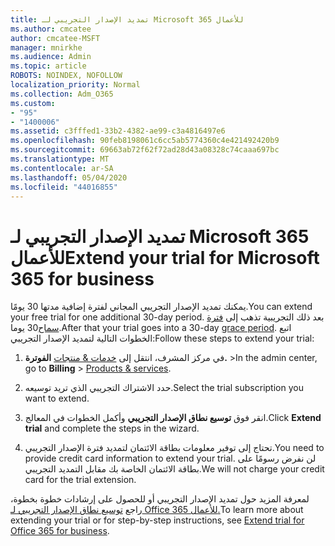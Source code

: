 ```yaml
---
title: تمديد الإصدار التجريبي لـ Microsoft 365 للأعمال
ms.author: cmcatee
author: cmcatee-MSFT
manager: mnirkhe
ms.audience: Admin
ms.topic: article
ROBOTS: NOINDEX, NOFOLLOW
localization_priority: Normal
ms.collection: Adm_O365
ms.custom:
- "95"
- "1400006"
ms.assetid: c3fffed1-33b2-4382-ae99-c3a4816497e6
ms.openlocfilehash: 90feb8198061c6cc5ab5774360c4e421492420b9
ms.sourcegitcommit: 69663ab72f62f72ad28d43a08328c74caaa697bc
ms.translationtype: MT
ms.contentlocale: ar-SA
ms.lasthandoff: 05/04/2020
ms.locfileid: "44016855"
---
```

# <a name="extend-your-trial-for-microsoft-365-for-business"></a><span data-ttu-id="7f7a5-102">تمديد الإصدار التجريبي لـ Microsoft 365 للأعمال</span><span class="sxs-lookup"><span data-stu-id="7f7a5-102">Extend your trial for Microsoft 365 for business</span></span>

<span data-ttu-id="7f7a5-103">يمكنك تمديد الإصدار التجريبي المجاني لفترة إضافية مدتها 30 يومًا.</span><span class="sxs-lookup"><span data-stu-id="7f7a5-103">You can extend your free trial for one additional 30-day period.</span></span> <span data-ttu-id="7f7a5-104">بعد ذلك التجريبية تذهب إلى [فترة سماح](https://docs.microsoft.com/alchemyinsights/grace-period-for-microsoft-365-free-trial)30 يوما.</span><span class="sxs-lookup"><span data-stu-id="7f7a5-104">After that your trial goes into a 30-day [grace period](https://docs.microsoft.com/alchemyinsights/grace-period-for-microsoft-365-free-trial).</span></span> <span data-ttu-id="7f7a5-105">اتبع الخطوات التالية لتمديد الإصدار التجريبي:</span><span class="sxs-lookup"><span data-stu-id="7f7a5-105">Follow these steps to extend your trial:</span></span>
  
1. <span data-ttu-id="7f7a5-106">في مركز المشرف، انتقل إلى [خدمات & منتجات](https://portal.office.com/adminportal/home#/subscriptions) **الفوترة.** \></span><span class="sxs-lookup"><span data-stu-id="7f7a5-106">In the admin center, go to **Billing** \> [Products & services](https://portal.office.com/adminportal/home#/subscriptions).</span></span>

2. <span data-ttu-id="7f7a5-107">حدد الاشتراك التجريبي الذي تريد توسيعه.</span><span class="sxs-lookup"><span data-stu-id="7f7a5-107">Select the trial subscription you want to extend.</span></span>

3. <span data-ttu-id="7f7a5-108">انقر فوق **توسيع نطاق الإصدار التجريبي** وأكمل الخطوات في المعالج.</span><span class="sxs-lookup"><span data-stu-id="7f7a5-108">Click **Extend trial** and complete the steps in the wizard.</span></span>

4. <span data-ttu-id="7f7a5-109">تحتاج إلى توفير معلومات بطاقة الائتمان لتمديد فترة الإصدار التجريبي.</span><span class="sxs-lookup"><span data-stu-id="7f7a5-109">You need to provide credit card information to extend your trial.</span></span> <span data-ttu-id="7f7a5-110">لن نفرض رسومًا على بطاقة الائتمان الخاصة بك مقابل التمديد التجريبي.</span><span class="sxs-lookup"><span data-stu-id="7f7a5-110">We will not charge your credit card for the trial extension.</span></span>

<span data-ttu-id="7f7a5-111">لمعرفة المزيد حول تمديد الإصدار التجريبي أو للحصول على إرشادات خطوة بخطوة، راجع [توسيع نطاق الإصدار التجريبي لـ Office 365 للأعمال.](https://docs.microsoft.com/microsoft-365/commerce/extend-your-trial)</span><span class="sxs-lookup"><span data-stu-id="7f7a5-111">To learn more about extending your trial or for step-by-step instructions, see [Extend trial for Office 365 for business](https://docs.microsoft.com/microsoft-365/commerce/extend-your-trial).</span></span>
